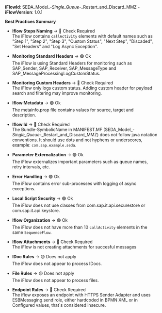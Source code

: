 **iFlowId**: SEDA_Model_-_Single_Queue_-_Restart_and_Discard_MMZ - **iFlowVersion**: 1.0.1

**Best Practices Summary**
- **Iflow Steps Naming** -> 🔴 Check Required\
    The iFlow contains `callActivity` elements with default names such as "Step 1", "Step 2", "Step 3", "Custom Status", "Next Step", "Discaded", "Set Headers" and "Log Async Exception".

- **Monitoring Standard Headers** -> 🟢 Ok\
    The iFlow is using Standard Headers for monitoring such as SAP_Sender, SAP_Receiver, SAP_MessageType and SAP_MessageProcessingLogCustomStatus.

- **Monitoring Custom Headers** -> 🔴 Check Required\
    The iFlow only logs custom status. Adding custom header for payload search and filtering may improve monitoring.

- **Iflow Metadata** -> 🟢 Ok\
    The metainfo.prop file contains values for source, target and description.

- **Iflow Id** -> 🔴 Check Required\
    The Bundle-SymbolicName in MANIFEST.MF (SEDA_Model_-_Single_Queue_-_Restart_and_Discard_MMZ) does not follow java notation conventions. It should use dots and not hyphens or underscores, example: `com.sap.example.seda`.

- **Parameter Externalization** -> 🟢 Ok\
    The iFlow externalizes important parameters such as queue names, retry intervals, etc.

- **Error Handling** -> 🟢 Ok\
    The iFlow contains error sub-processes with logging of async exceptions.

- **Local Script Security** -> 🟢 Ok\
    The iFlow does not use classes from com.sap.it.api.securestore or com.sap.it.api.keystore.

- **Iflow Organization** -> 🟢 Ok\
    The iFlow does not have more than 10 `callActivity` elements in the same `SequenceFlow`.

- **Iflow Attachments** -> 🔴 Check Required\
    The iFlow is not creating attachments for succesful messages

- **IDoc Rules** -> 🟡 Does not apply\
    The iFlow does not appear to process IDocs.

- **File Rules** -> 🟡 Does not apply\
    The iFlow does not appear to process files.

- **Endpoint Rules** -> 🔴 Check Required\
    The iflow exposes an endpoint with HTTPS Sender Adapter and uses ESBMessaging.send role, either hardcoded in BPMN XML or in Configured values, that´s considered insecure.